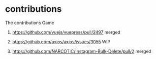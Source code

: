# contributions
The contributions Game

01. https://github.com/vuejs/vuepress/pull/2497 merged

02. https://github.com/axios/axios/issues/3055 WIP

03. https://github.com/NARCOTIC/Instagram-Bulk-Delete/pull/2 merged

